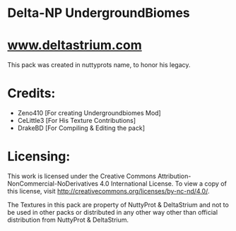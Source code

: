 # Delta-NP UndergroundBiomes
www.deltastrium.com
=================
This pack was created in nuttyprots name, to honor his legacy.

Credits:
================
* Zeno410 [For creating Undergroundbiomes Mod]
* CeLittle3 [For His Texture Contributions]
* DrakeBD [For Compiling & Editing the pack]

Licensing:
================
This work is licensed under the Creative Commons Attribution-NonCommercial-NoDerivatives 4.0 International License. To view a copy of this license, visit http://creativecommons.org/licenses/by-nc-nd/4.0/.

The Textures in this pack are property of NuttyProt & DeltaStrium and not to be used in other packs or distributed in any other way other than official distribution from NuttyProt & DeltaStrium.


